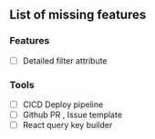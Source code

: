## List of missing features

### Features

- [ ] Detailed filter attribute

### Tools

- [ ] CICD Deploy pipeline
- [ ] Github PR , Issue template
- [ ] React query key builder
